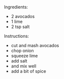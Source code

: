 Ingredients:
- 2 avocados
- 1 lime
- 2 tsp salt

Instructions:
- cut and mash avocados
- chop onion
- squeeze lime
- add salt
- and mix well
- add a bit of spice
